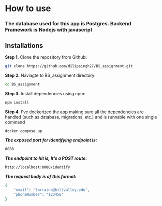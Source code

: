 # How to use

### The database used for this app is Postgres. Backend Framework is Nodejs with javascript
## Installations

**Step 1.** Clone the repository from Github:
```bash
git clone https://github.com/dilipsingh27/BS_assignment.git
```
**Step 2.** Naviagte to BS_assignment directory:
```bash
cd BS_assignment
```
**Step 3.** Install dependencies using npm:
```bash
npm install
```
**Step 4.** I've dockerized the app making sure all the dependencies are handled (such as database, migrations, etc.) and is runnable with one single command
```bash
docker compose up
```

***The exposed port for identifying endpoint is:***
```bash
8080
```

***The endpoint to hit is, It's a **POST** route:***
```bash
http://localhost:8080/identify
```

***The request body is of this format:***
```bash
{
	"email": "lorraine@hillvalley.edu",
	"phoneNumber": "123456"
}
```
